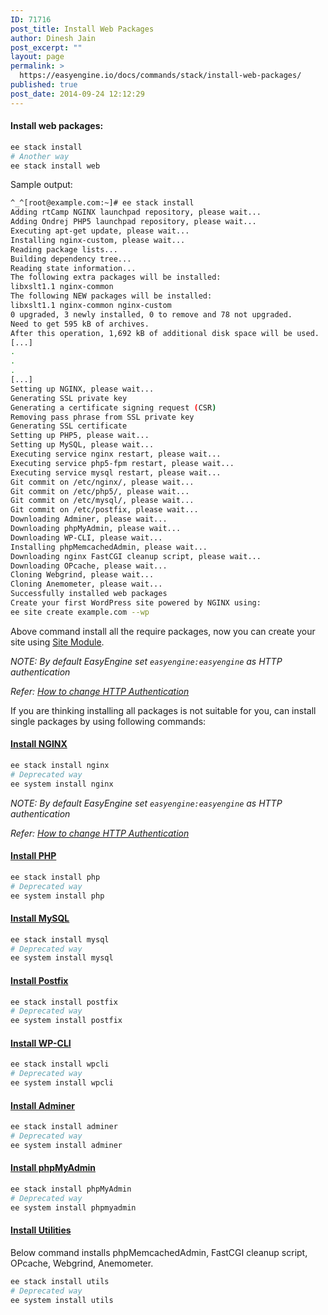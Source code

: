 ```yaml
---
ID: 71716
post_title: Install Web Packages
author: Dinesh Jain
post_excerpt: ""
layout: page
permalink: >
  https://easyengine.io/docs/commands/stack/install-web-packages/
published: true
post_date: 2014-09-24 12:12:29
---
```

#### **Install web packages:**
```bash
ee stack install
# Another way
ee stack install web
```
Sample output:
```bash
^_^[root@example.com:~]# ee stack install
Adding rtCamp NGINX launchpad repository, please wait...
Adding Ondrej PHP5 launchpad repository, please wait...
Executing apt-get update, please wait...
Installing nginx-custom, please wait...
Reading package lists...
Building dependency tree...
Reading state information...
The following extra packages will be installed:
libxslt1.1 nginx-common
The following NEW packages will be installed:
libxslt1.1 nginx-common nginx-custom
0 upgraded, 3 newly installed, 0 to remove and 78 not upgraded.
Need to get 595 kB of archives.
After this operation, 1,692 kB of additional disk space will be used.
[...]
.
.
.
[...]
Setting up NGINX, please wait...
Generating SSL private key
Generating a certificate signing request (CSR)
Removing pass phrase from SSL private key
Generating SSL certificate
Setting up PHP5, please wait...
Setting up MySQL, please wait...
Executing service nginx restart, please wait...
Executing service php5-fpm restart, please wait...
Executing service mysql restart, please wait...
Git commit on /etc/nginx/, please wait...
Git commit on /etc/php5/, please wait...
Git commit on /etc/mysql/, please wait...
Git commit on /etc/postfix, please wait...
Downloading Adminer, please wait...
Downloading phpMyAdmin, please wait...
Downloading WP-CLI, please wait...
Installing phpMemcachedAdmin, please wait...
Downloading nginx FastCGI cleanup script, please wait...
Downloading OPcache, please wait...
Cloning Webgrind, please wait...
Cloning Anemometer, please wait...
Successfully installed web packages
Create your first WordPress site powered by NGINX using:
ee site create example.com --wp
```
Above command install all the require packages, now you can create your site using <a title="Site Module" href="https://rtcamp.com/easyengine/docs/commands/site/">Site Module</a>.

_NOTE: By default EasyEngine set `easyengine:easyengine` as HTTP authentication_

<em>Refer: <a href="https://rtcamp.com/easyengine/docs/commands/ee-secure/#changing-http-authentication-credentials">How to change HTTP Authentication</a></em>

If you are thinking installing all packages is not suitable for you, can install single packages by using following commands:

#### **<a title="Install NGINX" href="http://nginx.org/" target="_blank">Install NGINX</a>**
```bash
ee stack install nginx
# Deprecated way
ee system install nginx
```
_NOTE: By default EasyEngine set `easyengine:easyengine` as HTTP authentication_

<em>Refer: <a href="https://rtcamp.com/easyengine/docs/commands/ee-secure/#changing-http-authentication-credentials">How to change HTTP Authentication</a></em>

#### **<a title="Install PHP" href="https://php.net/" target="_blank">Install PHP</a>**
```bash
ee stack install php
# Deprecated way
ee system install php
```

#### **<a title="Install MySQL" href="http://www.mysql.com/" target="_blank">Install MySQL</a>**

```bash
ee stack install mysql
# Deprecated way
ee system install mysql
```
#### **<a title="Install Postfix" href="http://www.postfix.org/" target="_blank">Install Postfix</a>**

```bash
ee stack install postfix
# Deprecated way
ee system install postfix
```
#### **<a title="Install WP-CLI" href="https://github.com/wp-cli/wp-cli" target="_blank">Install WP-CLI</a>**

```bash
ee stack install wpcli
# Deprecated way
ee system install wpcli
```
#### **<a title="Install Adminer" href="http://www.adminer.org/" target="_blank">Install Adminer</a>**

```bash
ee stack install adminer
# Deprecated way
ee system install adminer
```
#### **<a title="Install phpMyAdmin" href="http://www.phpmyadmin.net/" target="_blank">Install phpMyAdmin</a>**
```bash
ee stack install phpMyAdmin
# Deprecated way
ee system install phpmyadmin
```
#### **<a title="Install Utilites" href="https://github.com/rtCamp/easyengine/wiki/Install-Web-Packages#install-utilities" target="_blank">Install Utilities</a>**

Below command installs phpMemcachedAdmin, FastCGI cleanup script, OPcache, Webgrind, Anemometer.
```bash
ee stack install utils
# Deprecated way
ee system install utils
```